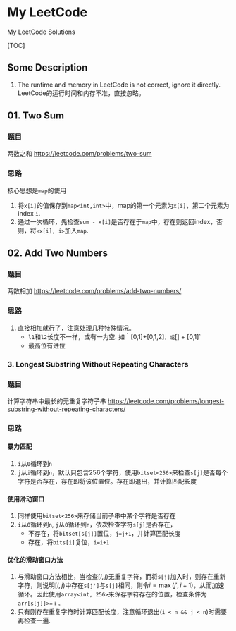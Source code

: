 # My LeetCode
My LeetCode Solutions

[TOC]


## Some Description
1. The runtime and memory in LeetCode is not correct, ignore it directly. LeetCode的运行时间和内存不准，直接忽略。


## 01. Two Sum
### 题目
两数之和
https://leetcode.com/problems/two-sum
### 思路
核心思想是`map`的使用
1. 将`x[i]`的值保存到`map<int,int>`中，map的第一个元素为`x[i]`，第二个元素为index `i`.
1. 通过一次循环，先检查`sum - x[i]`是否存在于`map`中，存在则返回index，否则，将`<x[i], i>`加入`map`.

## 02. Add Two Numbers
### 题目
两数相加
https://leetcode.com/problems/add-two-numbers/
### 思路
1. 直接相加就行了，注意处理几种特殊情况。
    - `l1`和`l2`长度不一样，或有一为空. 如｀[0,1]+[0,1,2]`，或`[] + [0,1]`
    - 最高位有进位

### 3. Longest Substring Without Repeating Characters
### 题目
计算字符串中最长的无重复字符子串
https://leetcode.com/problems/longest-substring-without-repeating-characters/
### 思路
#### 暴力匹配
1. `i`从`0`循环到`n`
1. `j`从`i`循环到`n`，默认只包含256个字符，使用`bitset<256>`来检查`s[j]`是否每个字符是否存在，存在即将该位置位。存在即退出，并计算匹配长度

#### 使用滑动窗口
1. 同样使用`bitset<256>`来存储当前子串中某个字符是否存在
1. `i`从`0`循环到`n`, `j`从`0`循环到`n`，依次检查字符`s[j]`是否存在，
    - 不存在，将`bitset[s[j]]`置位，`j=j+1`，并计算匹配长度
    - 存在，将`bits[i]`复位，`i=i+1`
#### 优化的滑动窗口方法
1. 与滑动窗口方法相比，当检查$[i,j)$无重复字符，而将`s[j]`加入时，则存在重新字符，则说明$[i,j)$中存在`s[j']`与`s[j]`相同，则令$i= \max(j', i+1)$，从而加速循环。因此使用`array<int, 256>`来保存字符存在的位置，检查条件为`arr[s[j]]>=ｉ`。
1. 只有刚存在重复字符时计算匹配长度，注意循环退出(`i < n && j < n`)时需要再检查一遍.
